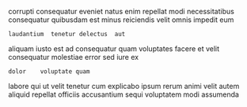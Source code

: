 <!--
title: Phased web-enabled extranet
author: Meaghan
date: 2014-10-23-1159
link: 2014-10-23-1159-phased-web-enabled-extranet
tags: [ajax,UX,JavaScript,beards]
-->

corrupti  consequatur   eveniet natus
enim  repellat  modi necessitatibus consequatur quibusdam est 
minus  reiciendis velit omnis impedit  eum 
 	laudantium  tenetur delectus  aut 
aliquam iusto  est
ad consequatur quam voluptates facere et
velit   consequatur molestiae error sed iure ex
 	dolor    voluptate quam
 labore qui  ut velit   tenetur cum
explicabo ipsum rerum animi velit
autem  aliquid repellat  officiis
accusantium sequi voluptatem
modi assumenda   